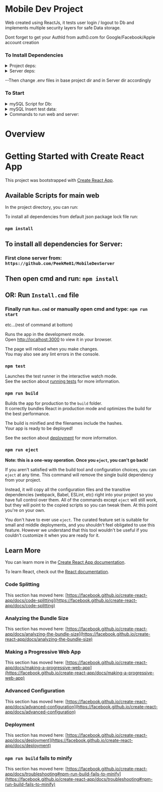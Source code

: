 # Mobile Dev Project
Web created using ReactJs, it tests user login / logout to Db and implements multiple security layers for safe Data storage.  

Dont forget to get your AuthId from auth0.com for Google/Facebook/Apple account creation

### To Install Dependencies  
<details>
<summary>Project deps:</summary>
<br>  
  
```
npm install 
```

</details>
<details>
<summary>Server deps:</summary>
<br>  
  
```
Server currently private
``` 

  
```
npm install 
``` 

</details>

--Then change .env files in base project dir and in Server dir accordingly  



### To Start
<details>
<summary>mySQL Script for Db:</summary>
<br>  

```sql
create database mobileDevdb;
use mobileDevdb;

create table accounts(
id int primary key auto_increment,
username varchar(255),
email varchar(255),
password varchar(612),
profilePic LONGBLOB,
authenticated boolean
);

create table location(
id int primary key auto_increment,
address varchar(512),
city varchar(255),
latitude double,
longitude double,
description varchar(512),
timeZone varchar(255)
);

CREATE TABLE hotels (
    hotelId INT PRIMARY KEY AUTO_INCREMENT,
    name VARCHAR(255),
    rating FLOAT,
    description VARCHAR(9999),
    location INT,
    FOREIGN KEY (location) REFERENCES location(id)
);

CREATE TABLE hotelImages (
    id INT PRIMARY KEY AUTO_INCREMENT,
    hotelId int,
    alt VARCHAR(255),
    imageHDUrl LONGBLOB,
    imageUrl LONGBLOB,
    FOREIGN KEY (hotelId) REFERENCES hotels(hotelId)
);



-- Example of querry selection of all images of hotel with id = 2:
/*  SELECT hi.*
FROM hotelImages hi
JOIN hotelImageMapping him ON hi.id = him.imageId
WHERE him.hotelId = 2;  */




create table rooms(
roomId int primary key auto_increment,
price float,
size varchar(100),
hotelId int,
FOREIGN KEY (hotelId) REFERENCES hotels(hotelId)
);

CREATE TABLE roomImages (
    id INT PRIMARY KEY AUTO_INCREMENT,
    alt VARCHAR(255),
    imageHDUrl LONGBLOB,
    imageUrl LONGBLOB,
    roomId int,
    FOREIGN KEY (roomId) REFERENCES rooms(roomId)
);




create table flights(
flightId int primary key auto_increment,
name varchar(255),
departure_location int,
destination int,
departure_time varchar(255),
FOREIGN KEY (departure_location) REFERENCES location(id),
FOREIGN KEY (destination) REFERENCES location(id)
);

CREATE TABLE flightImages (
    id INT PRIMARY KEY AUTO_INCREMENT,
    alt VARCHAR(255),
    imageHDUrl LONGBLOB,
    imageUrl LONGBLOB,
    flightId int,
    FOREIGN KEY (flightId) REFERENCES flights(flightId)
);


create table trips(
id int primary key auto_increment,
trip_name varchar(255),
user_id int ,
flight_id int,
booked_roomId int,
FOREIGN KEY (user_id) REFERENCES accounts(id),
FOREIGN KEY (flight_id) REFERENCES flights(flightId),
FOREIGN KEY (booked_roomId) REFERENCES rooms(roomId)
);

-- Drop the trigger if it exists
DROP TRIGGER IF EXISTS denyDuplicateAccount;
DELIMITER //
CREATE TRIGGER denyDuplicateAccount
BEFORE INSERT 
ON accounts 
FOR EACH ROW 
BEGIN
    DECLARE duplicateCount INT;

    SELECT COUNT(*) INTO duplicateCount FROM accounts WHERE email = NEW.email;

    IF duplicateCount > 0 THEN
        SIGNAL SQLSTATE '45000'
        SET MESSAGE_TEXT = 'Duplicate entry is not allowed';
    END IF;
END;
//
DELIMITER ;
```

</details>  

<details>
<summary>mySQL Insert test data:</summary>
<br>  

```sql
-- Insert test data into the location table
INSERT INTO location (address, city, latitude, longitude, description, timeZone)
VALUES
    ('123 Main St', 'Beirut', 12.34, 56.78, 'Beirut Description', 'UTC+3'),
    ('456 Oak St', 'Oklahoma', 23.45, 67.89, 'Oklahoma Description', 'UTC-5'),
    ('123 Main St', 'Paris', 12.34, 56.78, 'Paris Description', 'UTC+3'),
    ('456 Oak St', 'Baabda', 23.45, 67.89, 'Baabda Description', 'UTC-5'),
    ('123 Main St', 'Moscow', 12.34, 56.78, 'Moscow Description', 'UTC+3'),
    ('456 Oak St', 'Tokyo', 23.45, 67.89, 'Tokyo Description', 'UTC-5');

-- Insert test data into the hotels table
INSERT INTO hotels (name, rating, description, location)
VALUES
    ('Luxury Hotel beirut', 4.5, 'Luxury Hotel beirut Description', 1),
    ('Comfort Inn Oklahoma', 2.0, 'Comfort Inn Oklahoma Description', 2),
    ('Comfort Inn Paris', 3.8, 'Comfort Inn Paris Description', 3),
    ('Luxury Hotel Baabda', 4.5, 'Luxury Hotel Baabda Description', 4),
    ('Comfort Inn Moscow', 3.8, 'Comfort Inn Moscow Description', 5),
    ('Comfort Inn Tokyo', 5.0, 'Comfort Inn Tokyo Description', 6);

-- Insert test data into the hotelImages table
INSERT INTO hotelImages (hotelId, alt, imageHDUrl, imageUrl)
VALUES
    (1, 'Hotel beirut Image 1', 'url/to/hotelA/hd/image1', 'url/to/hotelA/image1'),
    (1, 'Hotel beirut Image 2', 'url/to/hotelA/hd/image2', 'url/to/hotelA/image2'),
    
    (2, 'Hotel Oklahoma Image 1', 'url/to/hotelB/hd/image1', 'url/to/hotelB/image1'),
    (2, 'Hotel Oklahoma Image 2', 'url/to/hotelB/hd/image2', 'url/to/hotelB/image2'),
    
    (3, 'Hotel Paris Image 1', 'url/to/hotelB/hd/image1', 'url/to/hotelB/image1'),
    (3, 'Hotel Paris Image 2', 'url/to/hotelB/hd/image2', 'url/to/hotelB/image2'),
    
    (4, 'Hotel Baabda Image 1', 'url/to/hotelB/hd/image1', 'url/to/hotelB/image1'),
    (4, 'Hotel Baabda Image 2', 'url/to/hotelB/hd/image2', 'url/to/hotelB/image2'),
    
    (5, 'Hotel Moscow Image 1', 'url/to/hotelB/hd/image1', 'url/to/hotelB/image1'),
    (5, 'Hotel Moscow Image 2', 'url/to/hotelB/hd/image2', 'url/to/hotelB/image2'),
    
    (6, 'Hotel Tokyo Image 1', 'url/to/hotelB/hd/image1', 'url/to/hotelB/image1'),
    (6, 'Hotel Tokyo Image 2', 'url/to/hotelB/hd/image2', 'url/to/hotelB/image2');

-- Insert test data into the rooms table
INSERT INTO rooms (price, size, hotelId)
VALUES
    (150.0, 'King Suite', 1),
    (100.0, 'Double Room', 2),
    (150.0, 'King Suite', 3),
    (100.0, 'Double Room', 4),
    (150.0, 'King Suite', 5),
    (100.0, 'Double Room', 6);

-- Insert test data into the roomImages table
INSERT INTO roomImages (roomId, alt, imageHDUrl, imageUrl)
VALUES
    (1, 'Room beirut Image 1', 'url/to/roomA/hd/image1', 'url/to/roomA/image1'),
    (1, 'Room beirut Image 2', 'url/to/roomA/hd/image2', 'url/to/roomA/image2'),
    
    (2, 'Room Oklahoma Image 1', 'url/to/roomB/hd/image1', 'url/to/roomB/image1'),
    (2, 'Room Oklahoma Image 2', 'url/to/roomB/hd/image2', 'url/to/roomB/image2'),
    
    (3, 'Room Paris Image 1', 'url/to/roomB/hd/image1', 'url/to/roomB/image1'),
    (3, 'Room Paris Image 2', 'url/to/roomB/hd/image2', 'url/to/roomB/image2'),
    
    (4, 'Room Baabda Image 1', 'url/to/roomB/hd/image1', 'url/to/roomB/image1'),
    (4, 'Room Baabda Image 2', 'url/to/roomB/hd/image2', 'url/to/roomB/image2'),
    
    (5, 'Room Moscow Image 1', 'url/to/roomB/hd/image1', 'url/to/roomB/image1'),
    (5, 'Room Moscow Image 2', 'url/to/roomB/hd/image2', 'url/to/roomB/image2'),
    
    (6, 'Room Tokyo Image 1', 'url/to/roomB/hd/image1', 'url/to/roomB/image1'),
    (6, 'Room Tokyo Image 2', 'url/to/roomB/hd/image2', 'url/to/roomB/image2');

-- Insert test data into the flights table
INSERT INTO flights (name, departure_location, destination, departure_time)
VALUES
	('Flight 123', 1, 2, '2023-01-01T12:00:00'),
  ('Flight 220', 2, 1, '2023-02-01T14:30:00'),
  ('Flight 221', 1, 3, '2023-01-01T12:00:00'),
  ('Flight 222', 3, 1, '2023-02-01T14:30:00'),
  ('Flight 223', 1, 4, '2023-01-01T12:00:00'),
  ('Flight 224', 4, 1, '2023-02-01T14:30:00'),
  ('Flight 325', 2, 3, '2023-01-01T12:00:00'),
  ('Flight 332', 3, 2, '2023-02-01T14:30:00'),
  ('Flight 333', 2, 4, '2023-01-01T12:00:00'),
  ('Flight 334', 4, 2, '2023-02-01T14:30:00'),
  ('Flight 435', 3, 4, '2023-01-01T12:00:00'),
  ('Flight 436', 4, 3, '2023-02-01T14:30:00'),
  ('Flight 536', 5, 6, '2023-01-01T12:00:00'),
  ('Flight 635', 6, 5, '2023-02-01T14:30:00'),
  ('Flight 136', 1, 6, '2023-01-01T12:00:00'),
  ('Flight 631', 6, 1, '2023-02-01T14:30:00');
    

-- Insert test data into the flightImages table
INSERT INTO flightImages (flightId, alt, imageHDUrl, imageUrl)
VALUES
    (1, 'Flight123 Image', 'url/to/flight123/hd/image', 'url/to/flight123/image'),
    (2, 'Flight220 Image', 'url/to/flight456/hd/image', 'url/to/flight456/image'),
    
    (3, 'Flight221 Image', 'url/to/flight123/hd/image', 'url/to/flight123/image'),
    (4, 'Flight222 Image', 'url/to/flight456/hd/image', 'url/to/flight456/image'),
    
    (5, 'Flight223 Image', 'url/to/flight123/hd/image', 'url/to/flight123/image'),
    (6, 'Flight224 Image', 'url/to/flight456/hd/image', 'url/to/flight456/image'),
    
    (7, 'Flight123 Image', 'url/to/flight123/hd/image', 'url/to/flight123/image'),
    (8, 'Flight456 Image', 'url/to/flight456/hd/image', 'url/to/flight456/image'),
    
    (9, 'Flight123 Image', 'url/to/flight123/hd/image', 'url/to/flight123/image'),
    (10, 'Flight456 Image', 'url/to/flight456/hd/image', 'url/to/flight456/image'),
    
    (11, 'Flight123 Image', 'url/to/flight123/hd/image', 'url/to/flight123/image'),
    (12, 'Flight456 Image', 'url/to/flight456/hd/image', 'url/to/flight456/image'),
    
    (13, 'Flight123 Image', 'url/to/flight123/hd/image', 'url/to/flight123/image'),
    (14, 'Flight456 Image', 'url/to/flight456/hd/image', 'url/to/flight456/image'),
    
    (15, 'Flight123 Image', 'url/to/flight123/hd/image', 'url/to/flight123/image'),
    (16, 'Flight456 Image', 'url/to/flight456/hd/image', 'url/to/flight456/image');

-- Insert test data into the accounts table
INSERT INTO accounts (username, email, password, profilePic, authenticated)
VALUES
    ('UserA', 'userAF@example.com', 'passwordA', NULL, true),
    ('UserB', 'userBG@example.com', 'passwordB', NULL, true);

-- Insert test data into the trips table
INSERT INTO trips (trip_name, user_id, flight_id, booked_roomId)
VALUES
    ('Trip to Somewhere AF', 1, 1, 1),
    ('Trip to Somewhere BG', 2, 2, 2);

```

</details>

<details>
<summary>Commands to run web and server:</summary>
<br>
-Web: for now its (not in server dir)

```
npm start 
```

<br>
-Server: 

```
cd Server 
```
```
npm run devStart
```
</details>

#
# Overview  

# Getting Started with Create React App

This project was bootstrapped with [Create React App](https://github.com/facebook/create-react-app).


## Available Scripts for main web

In the project directory, you can run:

To install all dependencies from default json package lock file run:
### `npm install`
## To install all dependencies for Server:
### First clone server from: `https://github.com/PeekMe01/MobileDevServer`
## Then open cmd and run: `npm install`
## OR: Run `Install.cmd` file
### Finally run `Run.cmd` or manually open cmd and type: `npm run start`


etc...(rest of command at bottom)


Runs the app in the development mode.\
Open [http://localhost:3000](http://localhost:3000) to view it in your browser.

The page will reload when you make changes.\
You may also see any lint errors in the console.

### `npm test`

Launches the test runner in the interactive watch mode.\
See the section about [running tests](https://facebook.github.io/create-react-app/docs/running-tests) for more information.

### `npm run build`

Builds the app for production to the `build` folder.\
It correctly bundles React in production mode and optimizes the build for the best performance.

The build is minified and the filenames include the hashes.\
Your app is ready to be deployed!

See the section about [deployment](https://facebook.github.io/create-react-app/docs/deployment) for more information.

### `npm run eject`

**Note: this is a one-way operation. Once you `eject`, you can't go back!**

If you aren't satisfied with the build tool and configuration choices, you can `eject` at any time. This command will remove the single build dependency from your project.

Instead, it will copy all the configuration files and the transitive dependencies (webpack, Babel, ESLint, etc) right into your project so you have full control over them. All of the commands except `eject` will still work, but they will point to the copied scripts so you can tweak them. At this point you're on your own.

You don't have to ever use `eject`. The curated feature set is suitable for small and middle deployments, and you shouldn't feel obligated to use this feature. However we understand that this tool wouldn't be useful if you couldn't customize it when you are ready for it.

## Learn More

You can learn more in the [Create React App documentation](https://facebook.github.io/create-react-app/docs/getting-started).

To learn React, check out the [React documentation](https://reactjs.org/).

### Code Splitting

This section has moved here: [https://facebook.github.io/create-react-app/docs/code-splitting](https://facebook.github.io/create-react-app/docs/code-splitting)

### Analyzing the Bundle Size

This section has moved here: [https://facebook.github.io/create-react-app/docs/analyzing-the-bundle-size](https://facebook.github.io/create-react-app/docs/analyzing-the-bundle-size)

### Making a Progressive Web App

This section has moved here: [https://facebook.github.io/create-react-app/docs/making-a-progressive-web-app](https://facebook.github.io/create-react-app/docs/making-a-progressive-web-app)

### Advanced Configuration

This section has moved here: [https://facebook.github.io/create-react-app/docs/advanced-configuration](https://facebook.github.io/create-react-app/docs/advanced-configuration)

### Deployment

This section has moved here: [https://facebook.github.io/create-react-app/docs/deployment](https://facebook.github.io/create-react-app/docs/deployment)

### `npm run build` fails to minify

This section has moved here: [https://facebook.github.io/create-react-app/docs/troubleshooting#npm-run-build-fails-to-minify](https://facebook.github.io/create-react-app/docs/troubleshooting#npm-run-build-fails-to-minify)
